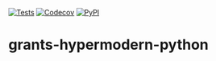 [![Tests](https://github.com/gandersen101/grants-hypermodern-python/workflows/Tests/badge.svg)](https://github.com/gandersen101/grants-hypermodern-python/actions?workflow=Tests)
[![Codecov](https://codecov.io/gh/gandersen101/grants-hypermodern-python/branch/master/graph/badge.svg)](https://codecov.io/gh/gandersen101/grants-hypermodern-python)
[![PyPI](https://img.shields.io/pypi/v/grants-hypermodern-python.svg)](https://pypi.org/project/grants-hypermodern-python/)

# grants-hypermodern-python
